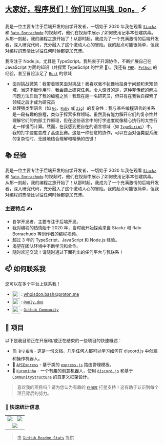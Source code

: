 # [`大家好，程序员们！你们可以叫我 Don。`]() ⚡  <img src="https://komarev.com/ghpvc/?username=whoisdon&style=flat-square" alt="" align="center" />

我是一位主要专注于后端开发的自学开发者，一切始于 2020 年我在观看 [`Stackz`] 和 [`Rato Borrachudo`] 的视频时，他们在视频中展示了如何使用记事本创建病毒。从那一刻起，我的编程之旅开始了！从那时起，我成为了一个充满激情的后端开发者，深入研究代码，充分融入了这个激动人心的冒险。我的起点可能很简单，但我对编程的热情比以往任何时候都更加充沛。

我专注于 Node.js，尤其是 TypeScript。我热衷于开源协作，不断扩展自己在 JavaScript 方面的知识（并探索 TypeScript 的世界 👀）。我还有 [`PHP`]、[`Python`] 的经验，甚至冒险涉足了 [`Rust`] 的领域

- 面对挑战微笑：我带着微笑面对挑战！我喜欢毫不犹豫地投身于问题和未知领域，当这不起作用时，我会踏上研究任务。令人惊讶的是，这种非传统的解决问题方法启动了我的编程之旅！我现在是一名研究员，但只有在我独自探索了领域之后才成为研究员
- 处理强类型语言（如 [`Go`]、[`Ruby`] 或 [`Zig`]）的复杂性：我与某些编程语言的关系是一段有趣的旅程，类似于探索多样领域。虽然我有能力解开它们的复杂性并理解它们的内部工作原理，但在这些语言中的打字速度就像精心执行的太空行走一样慢而计算。然而，在我感到更自在的语言领域（如 [`TypeScript`]）中，我的打字速度变成了高速比赛。这是一种创意的协作，可以在面对强类型系统的复杂性时，无缝地结合理解和精确的击键！

## 📚 经验

我是一位主要专注于后端开发的自学开发者，一切始于 2020 年我在观看 [`Stackz`] 和 [`Rato Borrachudo`] 的视频时，他们在视频中展示了如何使用记事本创建病毒。从那一刻起，我的编程之旅开始了！从那时起，我成为了一个充满激情的后端开发者，深入研究代码，充分融入了这个激动人心的冒险。我的起点可能很简单，但我对编程的热情比以往任何时候都更加充沛。

### 主要特点 ✍️

- 自学开发者，主要专注于后端开发。
- 我对编程的热情始于 2020 年，当时我开始探索来自 Stackz 和 Rato Borrachudo 等创作者的编程视频。
- 超过 3 年的 TypeScript、JavaScript 和 Node.js 经验。
- 渴望在团队环境中不断学习和合作。
- 随时欢迎交流！请随时通过下面列出的任何平台与我联系！

## 📫 如何联系我

您可以在多个平台上联系我！
- <img src="https://i.imgur.com/y8edTyt.png" align="center" width="25" height="25"> :  whoisdon.bash@proton.me
- <img src="https://i.imgur.com/Hi1oMJ5.png" align="center" width="25" height="25"> : [`@only.don`](https://discord.com/users/828677274659586068)
- <img src="https://i.imgur.com/ir5Mt1n.png" align="center" width="25" height="25"> : [`Github Community`](https://github.com/whoisdon)

## 🔭 项目

以下是我目前正在开展和/或正在结束的一些项目的快速概述：

- 🏗️ [`驴子指南`] - 这是一份文档，几乎任何人都可以学习如何在 discord.js 中创建和操作机器人。
- 🚂 [`APIExpress`] - 基于类的 [`express.js`] 路由管理模板。
- 🤖 [`Kuruminha`] - 一个有趣的创意机器人，使用 [`discord.js`] 和基于 [`CommunityStructure`] 的自定义框架设计。

> 喜欢我的项目吗？请为您认为有趣的 [`存储库`] 打星支持！这有助于认识到每个项目背后的努力。

### 👀 快速统计信息

<table>
  <tr>
    <td align="center" style="padding=0;width=50%;">
      <img align="center" style="padding=0;" src="https://github-readme-stats.vercel.app/api?username=whoisdon&show_icons=true&title_color=4F8CC9&text_color=9f9f9f&bg_color=151515&hide_border=true&icon_color=4F8CC9&hide_title=true&count_private=true%22" />
    </td>
    <td align="center" style="padding=0;width=50%;">
      <img align="center" style="padding=0;" src="https://github-readme-stats.vercel.app/api/top-langs/?username=whoisdon&layout=compact&title_color=4F8CC9&text_color=9f9f9f&bg_color=151515&hide_border=true&icon_color=4F8CC9&hide=visual%20basic&count_private=true" />
    </td>
  </tr>
  <tr>
    <td align="center" colspan="2" style="padding=0;width=100%;">
      <img align="center" style="padding=0;" src="https://github-readme-activity-graph.vercel.app/graph?username=whoisdon&theme=tokyo-night&custom_title=Whoisdon's%20Contribution%20Graph" />
    </td>
  </tr>
</table>

> 由 [`GitHub Readme Stats`] 提供

<!----------------- 链接 --------------->
[`Ruby`]:                https://www.ruby-lang.org/en/
[`Zig`]:                 https://ziglang.org/
[`PHP`]:                 https://www.php.net/
[`Python`]:              https://www.python.org/
[`TypeScript`]:          https://www.typescriptlang.org/
[`Kotlin`]:              https://kotlinlang.org/
[`Java`]:                https://adoptopenjdk.net/
[`Rust`]:                https://www.rust-lang.org/
[`Go`]:                  https://golang.org
[`Discord`]:             https://discord.com/
[`discord.js`]:          https://discord.js.org/#/
[`express.js`]:          https://expressjs.com/
[`存储库`]:               https://github.com/whoisdon?tab=repositories
[`GitHub Readme Stats`]: https://github.com/anuraghazra/github-readme-stats

<!--------------- Youtube ----------------->
[`Stackz`]:             https://www.youtube.com/@STACKZOFICIAL
[`Rato Borrachudo`]:    https://www.youtube.com/@RatoBorrachudo

<!--------------- 项目 ----------------->
[`CommunityStructure`]: https://github.com/whoisdon/CommunityStructure
[`驴子指南`]:            https://github.com/whoisdon/donkeyguide
[`APIExpress`]:         https://github.com/whoisdon/APIExpress
[`Kuruminha`]:          https://github.com/whoisdon/CommunityStructure/tree/Kuruminha
